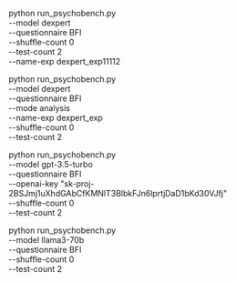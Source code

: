 <!-- Running on Dexpert -->
python run_psychobench.py \
  --model dexpert \
  --questionnaire BFI \
  --shuffle-count 0 \
  --test-count 2 \
  --name-exp dexpert_exp11112

<!-- Analysis on Dexpert -->
python run_psychobench.py \
  --model dexpert \
  --questionnaire BFI \
  --mode analysis \
  --name-exp dexpert_exp \
  --shuffle-count 0 \
  --test-count 2

<!-- Running on GPT -->
python run_psychobench.py \
  --model gpt-3.5-turbo \
  --questionnaire BFI \
  --openai-key "sk-proj-2BSJmj1uXhdGAbCfKMNlT3BlbkFJn6lprtjDaD1bKd30VJfj" \
  --shuffle-count 0 \
  --test-count 2

<!-- Running on LLama3-70b -->
python run_psychobench.py \
  --model llama3-70b \
  --questionnaire BFI \
  --shuffle-count 0 \
  --test-count 2


  <!-- 11111 -->
  <!-- eg. [0,2] 1111 -->